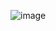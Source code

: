 ![image](https://user-images.githubusercontent.com/102667190/174586057-62f3fc70-aea0-40b9-a5bc-4287ab71d7c6.png)

